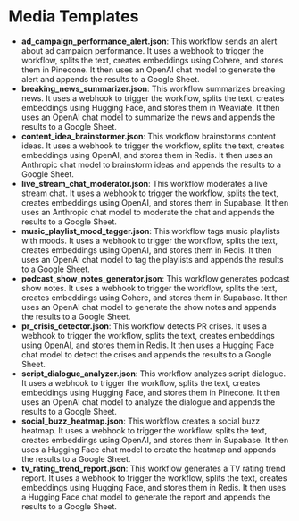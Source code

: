 # Media Templates

- **ad_campaign_performance_alert.json**: This workflow sends an alert about ad campaign performance. It uses a webhook to trigger the workflow, splits the text, creates embeddings using Cohere, and stores them in Pinecone. It then uses an OpenAI chat model to generate the alert and appends the results to a Google Sheet.
- **breaking_news_summarizer.json**: This workflow summarizes breaking news. It uses a webhook to trigger the workflow, splits the text, creates embeddings using Hugging Face, and stores them in Weaviate. It then uses an OpenAI chat model to summarize the news and appends the results to a Google Sheet.
- **content_idea_brainstormer.json**: This workflow brainstorms content ideas. It uses a webhook to trigger the workflow, splits the text, creates embeddings using OpenAI, and stores them in Redis. It then uses an Anthropic chat model to brainstorm ideas and appends the results to a Google Sheet.
- **live_stream_chat_moderator.json**: This workflow moderates a live stream chat. It uses a webhook to trigger the workflow, splits the text, creates embeddings using OpenAI, and stores them in Supabase. It then uses an Anthropic chat model to moderate the chat and appends the results to a Google Sheet.
- **music_playlist_mood_tagger.json**: This workflow tags music playlists with moods. It uses a webhook to trigger the workflow, splits the text, creates embeddings using OpenAI, and stores them in Redis. It then uses an OpenAI chat model to tag the playlists and appends the results to a Google Sheet.
- **podcast_show_notes_generator.json**: This workflow generates podcast show notes. It uses a webhook to trigger the workflow, splits the text, creates embeddings using Cohere, and stores them in Supabase. It then uses an OpenAI chat model to generate the show notes and appends the results to a Google Sheet.
- **pr_crisis_detector.json**: This workflow detects PR crises. It uses a webhook to trigger the workflow, splits the text, creates embeddings using OpenAI, and stores them in Redis. It then uses a Hugging Face chat model to detect the crises and appends the results to a Google Sheet.
- **script_dialogue_analyzer.json**: This workflow analyzes script dialogue. It uses a webhook to trigger the workflow, splits the text, creates embeddings using Hugging Face, and stores them in Pinecone. It then uses an OpenAI chat model to analyze the dialogue and appends the results to a Google Sheet.
- **social_buzz_heatmap.json**: This workflow creates a social buzz heatmap. It uses a webhook to trigger the workflow, splits the text, creates embeddings using OpenAI, and stores them in Supabase. It then uses a Hugging Face chat model to create the heatmap and appends the results to a Google Sheet.
- **tv_rating_trend_report.json**: This workflow generates a TV rating trend report. It uses a webhook to trigger the workflow, splits the text, creates embeddings using Hugging Face, and stores them in Redis. It then uses a Hugging Face chat model to generate the report and appends the results to a Google Sheet.
